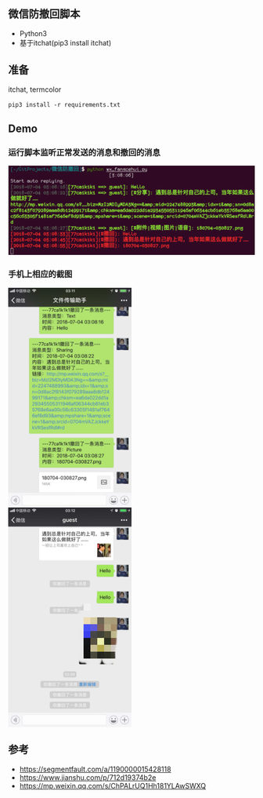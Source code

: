 ## 微信防撤回脚本
- Python3
- 基于itchat(pip3 install itchat)

## 准备
itchat, termcolor
```
pip3 install -r requirements.txt
```

## Demo
### 运行脚本监听正常发送的消息和撤回的消息
![](img/Screenshot_2018-07-04_上午3.13.07.png)

### 手机上相应的截图
<img src="img/180704-033918.png" width="50%" height="50%" align="center">
<img src="img/180704-033944.png" width="50%" height="50%" align="center">

## 参考
- https://segmentfault.com/a/1190000015428118
- https://www.jianshu.com/p/712d19374b2e
- https://mp.weixin.qq.com/s/ChPALrUQ1Hh181YLAwSWXQ
